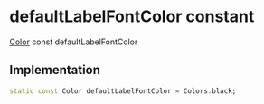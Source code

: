 


# defaultLabelFontColor constant






[Color](https://api.flutter.dev/flutter/dart-ui/Color-class.html) const defaultLabelFontColor
  







## Implementation

```dart
static const Color defaultLabelFontColor = Colors.black;


```







